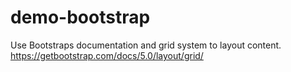# demo-bootstrap

Use Bootstraps documentation and grid system to layout content.
https://getbootstrap.com/docs/5.0/layout/grid/
